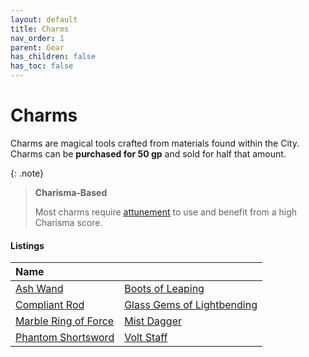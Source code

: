 ```yaml
---
layout: default
title: Charms
nav_order: 1
parent: Gear
has_children: false
has_toc: false
---
```


# Charms

Charms are magical tools crafted from materials found within the City. Charms can be **purchased for 50 gp** and sold for half that amount.

{: .note}
> **Charisma-Based**
>
> Most charms require [attunement](../adventuring/attunement) to use and benefit from a high Charisma score. 

#### Listings

| Name                                                                |                                                                                 |
| :------------------------------------------------------------------ | :------------------------------------------------------------------------------ |
| [Ash Wand](../../data/magic_items/ash_wand)                         | [Boots of Leaping](../../data/magic_items/boots_of_leaping)                     |
| [Compliant Rod](../../data/magic_items/compliant_rod)               | [Glass Gems of Lightbending](../../data/magic_items/glass_gems_of_lightbending) |
| [Marble Ring of Force](../../data/magic_items/marble_ring_of_force) | [Mist Dagger](../../data/magic_items/mist_dagger)                               |
| [Phantom Shortsword](../../data/magic_items/phantom_shortsword)     | [Volt Staff](../../data/magic_items/volt_staff)                                 |


